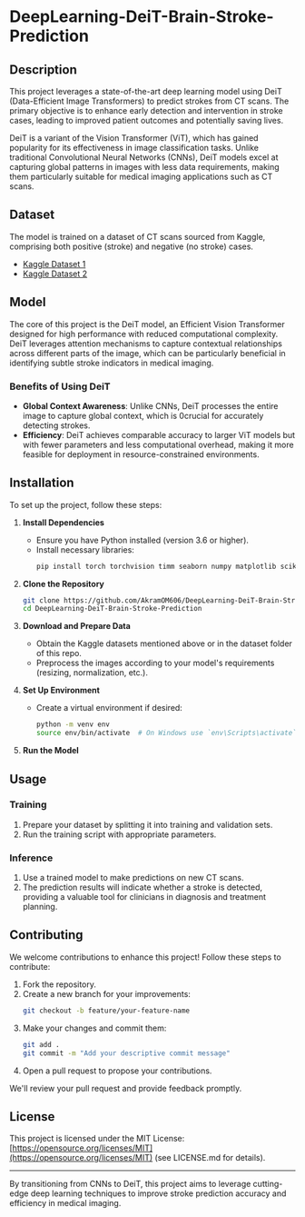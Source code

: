 # DeepLearning-DeiT-Brain-Stroke-Prediction

## Description
This project leverages a state-of-the-art deep learning model using DeiT (Data-Efficient Image Transformers) to predict strokes from CT scans. The primary objective is to enhance early detection and intervention in stroke cases, leading to improved patient outcomes and potentially saving lives.

DeiT is a variant of the Vision Transformer (ViT), which has gained popularity for its effectiveness in image classification tasks. Unlike traditional Convolutional Neural Networks (CNNs), DeiT models excel at capturing global patterns in images with less data requirements, making them particularly suitable for medical imaging applications such as CT scans.

## Dataset
The model is trained on a dataset of CT scans sourced from Kaggle, comprising both positive (stroke) and negative
(no stroke) cases.

- [Kaggle Dataset 1](https://www.kaggle.com/datasets/noshintasnia/brain-stroke-prediction-ct-scan-image-dataset)
- [Kaggle Dataset 2](https://www.kaggle.com/datasets/alymaher/brain-stroke-ct-scan-image)

## Model
The core of this project is the DeiT model, an Efficient Vision Transformer designed for high performance with reduced computational complexity. DeiT leverages attention mechanisms to capture contextual relationships across different parts of the image, which can be particularly beneficial in identifying subtle stroke indicators in medical imaging.

### Benefits of Using DeiT
- **Global Context Awareness**: Unlike CNNs, DeiT processes the entire image to capture global context, which is 0crucial for accurately detecting strokes.
- **Efficiency**: DeiT achieves comparable accuracy to larger ViT models but with fewer parameters and less computational overhead, making it more feasible for deployment in resource-constrained environments.

## Installation
To set up the project, follow these steps:

1. **Install Dependencies**
   - Ensure you have Python installed (version 3.6 or higher).
   - Install necessary libraries:
     ```bash
     pip install torch torchvision timm seaborn numpy matplotlib scikit-learn 
     ```

2. **Clone the Repository**
   ```bash
   git clone https://github.com/AkramOM606/DeepLearning-DeiT-Brain-Stroke-Prediction.git
   cd DeepLearning-DeiT-Brain-Stroke-Prediction
   ```

3. **Download and Prepare Data**
   - Obtain the Kaggle datasets mentioned above or in the dataset folder of this repo.
   - Preprocess the images according to your model's requirements (resizing, normalization, etc.).

4. **Set Up Environment**
   - Create a virtual environment if desired:
     ```bash
     python -m venv env
     source env/bin/activate  # On Windows use `env\Scripts\activate`
     ```

5. **Run the Model**

## Usage
### Training
1. Prepare your dataset by splitting it into training and validation sets.
2. Run the training script with appropriate parameters.

### Inference
1. Use a trained model to make predictions on new CT scans.
2. The prediction results will indicate whether a stroke is detected, providing a valuable tool for clinicians in diagnosis and treatment planning.

## Contributing
We welcome contributions to enhance this project! Follow these steps to contribute:

1. Fork the repository.
2. Create a new branch for your improvements:
   ```bash
   git checkout -b feature/your-feature-name
   ```
3. Make your changes and commit them:
   ```bash
   git add .
   git commit -m "Add your descriptive commit message"
   ```
4. Open a pull request to propose your contributions.

We'll review your pull request and provide feedback promptly.

## License
This project is licensed under the MIT License:
[https://opensource.org/licenses/MIT](https://opensource.org/licenses/MIT) (see LICENSE.md for details).

---

By transitioning from CNNs to DeiT, this project aims to leverage cutting-edge deep learning techniques to improve stroke prediction accuracy and efficiency in medical imaging.
